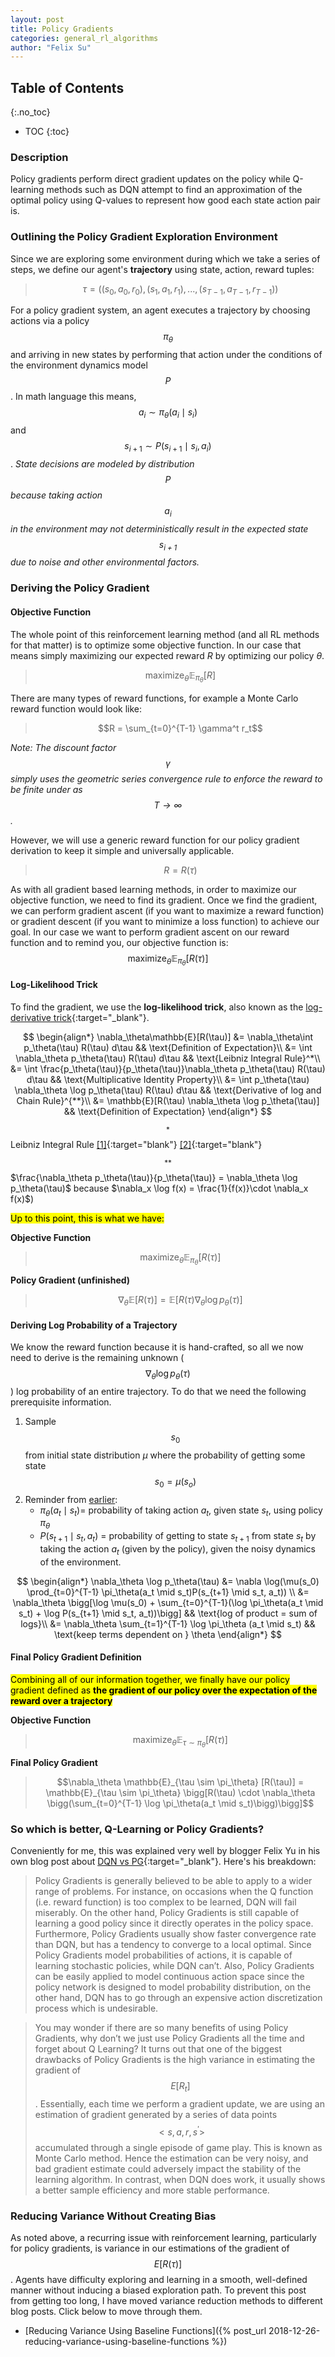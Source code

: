 ```yaml
---
layout: post
title: Policy Gradients
categories: general_rl_algorithms
author: "Felix Su"
---
```


## Table of Contents
{:.no_toc}
* TOC
{:toc}

### Description

Policy gradients perform direct gradient updates on the policy while Q-learning methods such as DQN attempt to find an approximation of the optimal policy using Q-values to represent how good each state action pair is.

### Outlining the Policy Gradient Exploration Environment

Since we are exploring some environment during which we take a series of steps, we define our agent's **trajectory** using state, action, reward tuples:

> $$\tau = ((s_0, a_0, r_0), (s_1, a_1, r_1), ..., (s_{T-1}, a_{T-1}, r_{T-1}))$$

For a policy gradient system, an agent executes a trajectory by choosing actions via a policy $$\pi_\theta$$ and arriving in new states by performing that action under the conditions of the environment dynamics model $$P$$. In math language this means, $$a_i \sim \pi_\theta(a_i \mid s_i)$$ and $$s_{i+1} \sim P(s_{i+1} \mid s_i, a_i)$$. *State decisions are modeled by distribution $$P$$ because taking action $$a_i$$ in the environment may not deterministically result in the expected state $$s_{i+1}$$ due to noise and other environmental factors.*

### Deriving the Policy Gradient

#### Objective Function

The whole point of this reinforcement learning method (and all RL methods for that matter) is to optimize some objective function. In our case that means simply maximizing our expected reward $R$ by optimizing our policy $\theta$.

> $$\text{maximize}_\theta \mathbb{E}_{\pi_\theta} [R]$$

There are many types of reward functions, for example a Monte Carlo reward function would look like:

> $$R = \sum_{t=0}^{T-1} \gamma^t r_t$$

*Note: The discount factor $$\gamma$$ simply uses the geometric series convergence rule to enforce the reward to be finite under as $$T \rightarrow \infty$$.*

However, we will use a generic reward function for our policy gradient derivation to keep it simple and universally applicable.

> $$R = R(\tau)$$

As with all gradient based learning methods, in order to maximize our objective function, we need to find its gradient. Once we find the gradient, we can perform gradient ascent (if you want to maximize a reward function) or gradient descent (if you want to minimize a loss function) to achieve our goal. In our case we want to perform gradient ascent on our reward function and to remind you, our objective function is: $$\text{maximize}_\theta \mathbb{E}_{\pi_\theta} [R(\tau)]$$

#### Log-Likelihood Trick

To find the gradient, we use the **log-likelihood trick**, also known as the [log-derivative trick](http://blog.shakirm.com/2015/11/machine-learning-trick-of-the-day-5-log-derivative-trick/){:target="_blank"}.

$$
\begin{align*}
\nabla_\theta\mathbb{E}[R(\tau)] &= \nabla_\theta\int p_\theta(\tau) R(\tau) d\tau
&& \text{Definition of Expectation}\\
&= \int \nabla_\theta p_\theta(\tau) R(\tau) d\tau
&& \text{Leibniz Integral Rule}^*\\
&= \int \frac{p_\theta(\tau)}{p_\theta(\tau)}\nabla_\theta p_\theta(\tau) R(\tau) d\tau
&& \text{Multiplicative Identity Property}\\
&= \int p_\theta(\tau) \nabla_\theta \log p_\theta(\tau) R(\tau) d\tau && \text{Derivative of log and Chain Rule}^{**}\\
&= \mathbb{E}[R(\tau) \nabla_\theta \log p_\theta(\tau)]
&& \text{Definition of Expectation}
\end{align*}
$$

$$^*$$ Leibniz Integral Rule [[1]](https://math.stackexchange.com/questions/2530213/when-can-we-interchange-integration-and-differentiation){:target="blank"} [[2]](https://en.wikipedia.org/wiki/Leibniz_integral_rule){:target="blank"}

$$^{**}$$ $\frac{\nabla_\theta p_\theta(\tau)}{p_\theta(\tau)} = \nabla_\theta \log p_\theta(\tau)$ because $\nabla_x \log f(x) = \frac{1}{f(x)}\cdot \nabla_x f(x)$)

<mark>Up to this point, this is what we have:</mark>

**Objective Function**
> $$\text{maximize}_\theta \mathbb{E}_{\pi_\theta} [R(\tau)]$$

**Policy Gradient (unfinished)**
> $$\nabla_\theta\mathbb{E}[R(\tau)] = \mathbb{E}[R(\tau) \nabla_\theta \log p_\theta(\tau)]$$

#### Deriving Log Probability of a Trajectory

We know the reward function because it is hand-crafted, so all we now need to derive is the remaining unknown ($$\nabla_\theta \log p_\theta(\tau)$$) log probability of an entire trajectory. To do that we need the following prerequisite information.

1. Sample $$s_0$$ from initial state distribution $\mu$ where the probability of getting some state $$s_0 = \mu(s_o)$$
2. Reminder from [earlier]({{site.url}}{{page.url}}#outlining-the-policy-gradient-exploration-environment):
	- $\pi_\theta(a_t \mid s_t) =$ probability of taking action $a_t$, given state $s_t$, using policy $\pi_\theta$
	- $P(s_{t+1} \mid s_t, a_t)$ = probability of getting to state $s_{t+1}$ from state $s_t$ by taking the action $a_t$ (given by the policy), given the noisy dynamics of the environment.

$$
\begin{align*}
\nabla_\theta \log p_\theta(\tau) &= \nabla \log(\mu(s_0) \prod_{t=0}^{T-1} \pi_\theta(a_t \mid s_t)P(s_{t+1} \mid s_t, a_t)) \\
	&= \nabla_\theta \bigg[\log \mu(s_0) + \sum_{t=0}^{T-1}(\log \pi_\theta(a_t \mid s_t) + \log P(s_{t+1} \mid s_t, a_t))\bigg]
	&& \text{log of product = sum of logs}\\
	&= \nabla_\theta \sum_{t=1}^{T-1} \log \pi_\theta (a_t \mid s_t)
	&& \text{keep terms dependent on } \theta
\end{align*}
$$

#### Final Policy Gradient Definition
<mark>Combining all of our information together, we finally have our policy gradient defined as **the gradient of our policy over the expectation of the reward over a trajectory**</mark>

**Objective Function**
> $$\text{maximize}_\theta \mathbb{E}_{\tau \sim \pi_\theta} [R(\tau)]$$

**Final Policy Gradient**
> $$\nabla_\theta \mathbb{E}_{\tau \sim \pi_\theta} [R(\tau)] = \mathbb{E}_{\tau \sim \pi_\theta} \bigg[R(\tau) \cdot \nabla_\theta \bigg(\sum_{t=0}^{T-1} \log \pi_\theta(a_t \mid s_t)\bigg)\bigg]$$


### So which is better, Q-Learning or Policy Gradients?

Conveniently for me, this was explained very well by blogger Felix Yu in his own blog post about [DQN vs PG](https://flyyufelix.github.io/2017/10/12/dqn-vs-pg.html){:target="_blank"}. Here's his breakdown:

> Policy Gradients is generally believed to be able to apply to a wider range of problems. For instance, on occasions when the Q function (i.e. reward function) is too complex to be learned, DQN will fail miserably. On the other hand, Policy Gradients is still capable of learning a good policy since it directly operates in the policy space. Furthermore, Policy Gradients usually show faster convergence rate than DQN, but has a tendency to converge to a local optimal. Since Policy Gradients model probabilities of actions, it is capable of learning stochastic policies, while DQN can’t. Also, Policy Gradients can be easily applied to model continuous action space since the policy network is designed to model probability distribution, on the other hand, DQN has to go through an expensive action discretization process which is undesirable.

> You may wonder if there are so many benefits of using Policy Gradients, why don’t we just use Policy Gradients all the time and forget about Q Learning? It turns out that one of the biggest drawbacks of Policy Gradients is the high variance in estimating the gradient of $$E[R_t]$$. Essentially, each time we perform a gradient update, we are using an estimation of gradient generated by a series of data points $$<s,a,r,s^\prime>$$ accumulated through a single episode of game play. This is known as Monte Carlo method. Hence the estimation can be very noisy, and bad gradient estimate could adversely impact the stability of the learning algorithm. In contrast, when DQN does work, it usually shows a better sample efficiency and more stable performance.

### Reducing Variance Without Creating Bias

As noted above, a recurring issue with reinforcement learning, particularly for policy gradients, is variance in our estimations of the gradient of $$E[R(\tau)]$$. Agents have difficulty exploring and learning in a smooth, well-defined manner without inducing a biased exploration path. To prevent this post from getting too long, I have moved variance reduction methods to different blog posts. Click below to move through them.

- [Reducing Variance Using Baseline Functions]({% post_url 2018-12-26-reducing-variance-using-baseline-functions %})